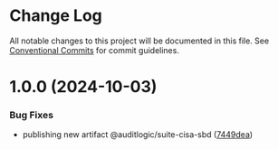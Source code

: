 # Change Log

All notable changes to this project will be documented in this file.
See [Conventional Commits](https://conventionalcommits.org) for commit guidelines.

# 1.0.0 (2024-10-03)


### Bug Fixes

* publishing new artifact @auditlogic/suite-cisa-sbd ([7449dea](https://github.com/auditlogic/suite/commit/7449deaf30f212e88e8b9aeeb14a7c3d77f42891))
